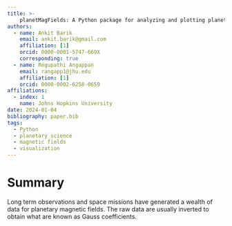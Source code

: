 ```yaml
---
title: >-
    planetMagFields: A Python package for analyzing and plotting planetary magnetic field data
authors:
  - name: Ankit Barik
    email: ankit.barik@gmail.com
    affiliation: [1]
    orcid: 0000-0001-5747-669X
    corresponding: true
  - name: Regupathi Angappan
    email: rangapp1@jhu.edu
    affiliation: [1]
    orcid: 0000-0002-6258-0659
affiliations:
  - index: 1
    name: Johns Hopkins University
date: 2024-01-04
bibliography: paper.bib
tags:
  - Python
  - planetary science
  - magnetic fields
  - visualization
---
```


# Summary
Long term observations and space missions have generated a wealth of data for planetary magnetic fields.
The raw data are usually inverted to obtain what are known as Gauss coefficients.


